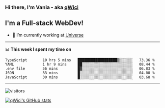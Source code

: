 ### Hi there, I'm Vania - aka [qWici][website]

## I'm a Full-stack WebDev!
- 🔭 I’m currently working at [Universe][universe]

---

📊 **This week I spent my time on**
<!--START_SECTION:waka-->

```text
TypeScript       10 hrs 5 mins   ██████████████████▒░░░░░░   73.36 %
YAML             1 hr 9 mins     ██░░░░░░░░░░░░░░░░░░░░░░░   08.44 %
.env file        56 mins         █▓░░░░░░░░░░░░░░░░░░░░░░░   06.83 %
JSON             33 mins         █░░░░░░░░░░░░░░░░░░░░░░░░   04.00 %
JavaScript       30 mins         █░░░░░░░░░░░░░░░░░░░░░░░░   03.68 %
```

<!--END_SECTION:waka-->

---

![visitors](https://visitor-badge.glitch.me/badge?page_id=qWici)


[![qWici's GitHub stats](https://github-readme-stats.vercel.app/api?username=qWici)](https://github.com/qWici/github-readme-stats)

[website]: https://devkucher.com
[twitter]: https://twitter.com/KucherDev
[linkedin]: https://www.linkedin.com/in/ivankucher
[universe]: https://universeapps.limited
